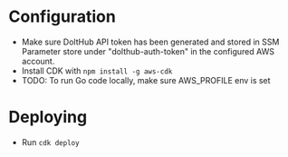 
Configuration
===
* Make sure DoltHub API token has been generated and stored in SSM Parameter store under "dolthub-auth-token" in the configured AWS account.
* Install CDK with `npm install -g aws-cdk`
* TODO: To run Go code locally, make sure AWS_PROFILE env is set

Deploying
===
* Run `cdk deploy`
